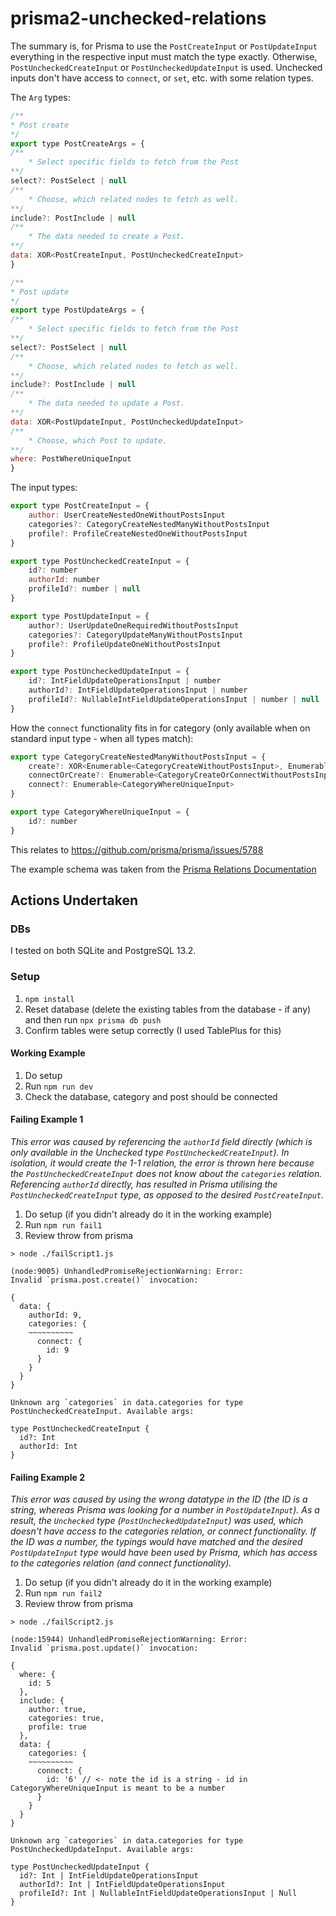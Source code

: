 # prisma2-unchecked-relations

The summary is, for Prisma to use the `PostCreateInput` or `PostUpdateInput` everything in the respective input must match the type exactly. Otherwise, `PostUncheckedCreateInput` or `PostUncheckedUpdateInput` is used. Unchecked inputs don't have access to `connect`, or `set`, etc. with some relation types.

The `Arg` types:

```javascript
/**
* Post create
*/
export type PostCreateArgs = {
/**
    * Select specific fields to fetch from the Post
**/
select?: PostSelect | null
/**
    * Choose, which related nodes to fetch as well.
**/
include?: PostInclude | null
/**
    * The data needed to create a Post.
**/
data: XOR<PostCreateInput, PostUncheckedCreateInput>
}

/**
* Post update
*/
export type PostUpdateArgs = {
/**
    * Select specific fields to fetch from the Post
**/
select?: PostSelect | null
/**
    * Choose, which related nodes to fetch as well.
**/
include?: PostInclude | null
/**
    * The data needed to update a Post.
**/
data: XOR<PostUpdateInput, PostUncheckedUpdateInput>
/**
    * Choose, which Post to update.
**/
where: PostWhereUniqueInput
}
```

The input types:

```javascript
export type PostCreateInput = {
    author: UserCreateNestedOneWithoutPostsInput
    categories?: CategoryCreateNestedManyWithoutPostsInput
    profile?: ProfileCreateNestedOneWithoutPostsInput
}

export type PostUncheckedCreateInput = {
    id?: number
    authorId: number
    profileId?: number | null
}

export type PostUpdateInput = {
    author?: UserUpdateOneRequiredWithoutPostsInput
    categories?: CategoryUpdateManyWithoutPostsInput
    profile?: ProfileUpdateOneWithoutPostsInput
}

export type PostUncheckedUpdateInput = {
    id?: IntFieldUpdateOperationsInput | number
    authorId?: IntFieldUpdateOperationsInput | number
    profileId?: NullableIntFieldUpdateOperationsInput | number | null
}
```

How the `connect` functionality fits in for category (only available when on standard input type - when all types match):

```javascript
export type CategoryCreateNestedManyWithoutPostsInput = {
    create?: XOR<Enumerable<CategoryCreateWithoutPostsInput>, Enumerable<CategoryUncheckedCreateWithoutPostsInput>>
    connectOrCreate?: Enumerable<CategoryCreateOrConnectWithoutPostsInput>
    connect?: Enumerable<CategoryWhereUniqueInput>
}

export type CategoryWhereUniqueInput = {
    id?: number
}
```

This relates to https://github.com/prisma/prisma/issues/5788

The example schema was taken from the [Prisma Relations Documentation](https://www.prisma.io/docs/concepts/components/prisma-schema/relations#types-of-relations)

## Actions Undertaken

### DBs

I tested on both SQLite and PostgreSQL 13.2.

### Setup

1. `npm install`
2. Reset database (delete the existing tables from the database - if any) and then run `npx prisma db push`
3. Confirm tables were setup correctly (I used TablePlus for this)

#### Working Example

1. Do setup
2. Run `npm run dev`
3. Check the database, category and post should be connected

#### Failing Example 1

*This error was caused by referencing the `authorId` field directly (which is only available in the Unchecked type `PostUncheckedCreateInput`). In isolation, it would create the 1-1 relation, the error is thrown here because the `PostUncheckedCreateInput` does not know about the `categories` relation. Referencing `authorId` directly, has resulted in Prisma utilising the `PostUncheckedCreateInput` type, as opposed to the desired `PostCreateInput`.*

1. Do setup (if you didn't already do it in the working example)
2. Run `npm run fail1`
3. Review throw from prisma

```
> node ./failScript1.js

(node:9005) UnhandledPromiseRejectionWarning: Error:
Invalid `prisma.post.create()` invocation:

{
  data: {
    authorId: 9,
    categories: {
    ~~~~~~~~~~
      connect: {
        id: 9
      }
    }
  }
}

Unknown arg `categories` in data.categories for type PostUncheckedCreateInput. Available args:

type PostUncheckedCreateInput {
  id?: Int
  authorId: Int
}
```

#### Failing Example 2

*This error was caused by using the wrong datatype in the ID (the ID is a string, whereas Prisma was looking for a number in `PostUpdateInput`). As a result, the `Unchecked` type (`PostUncheckedUpdateInput`) was used, which doesn't have access to the categories relation, or connect functionality. If the ID was a number, the typings would have matched and the desired `PostUpdateInput` type would have been used by Prisma, which has access to the categories relation (and connect functionality).*

1. Do setup (if you didn't already do it in the working example)
2. Run `npm run fail2`
3. Review throw from prisma

```
> node ./failScript2.js

(node:15944) UnhandledPromiseRejectionWarning: Error:
Invalid `prisma.post.update()` invocation:

{
  where: {
    id: 5
  },
  include: {
    author: true,
    categories: true,
    profile: true
  },
  data: {
    categories: {
    ~~~~~~~~~~
      connect: {
        id: '6' // <- note the id is a string - id in CategoryWhereUniqueInput is meant to be a number
      }
    }
  }
}

Unknown arg `categories` in data.categories for type PostUncheckedUpdateInput. Available args:

type PostUncheckedUpdateInput {
  id?: Int | IntFieldUpdateOperationsInput
  authorId?: Int | IntFieldUpdateOperationsInput
  profileId?: Int | NullableIntFieldUpdateOperationsInput | Null
}
```